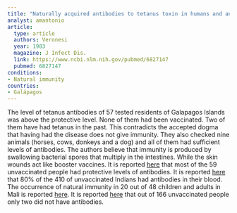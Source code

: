 ```yaml
---
title: "Naturally acquired antibodies to tetanus toxin in humans and animals from the Galápagos islands"
analyst: amantonio
article:
  type: article
  authors: Veronesi
  year: 1983
  magazine: J Infect Dis.
  link: https://www.ncbi.nlm.nih.gov/pubmed/6827147
  pubmed: 6827147
conditions:
- Natural immunity
countries:
- Galápagos
---
```


The level of tetanus antibodies of 57 tested residents of Galapagos Islands was above the protective level. None of them had been vaccinated. Two of them have had tetanus in the past. This contradicts the accepted dogma that having had the disease does not give immunity.
They also checked nine animals (horses, cows, donkeys and a dog) and all of them had sufficient levels of antibodies.
The authors believe that immunity is produced by swallowing bacterial spores that multiply in the intestines. While the skin wounds act like booster vaccines.
It is reported [here](https://www.ncbi.nlm.nih.gov/pubmed/1092755) that most of the 59 unvaccinated people had protective levels of antibodies.
It is reported [here](https://www.ncbi.nlm.nih.gov/pubmed/6114281) that 80% of the 410 of unvaccinated Indians had antibodies in their blood.
The occurrence of natural immunity in 20 out of 48 children and adults in Mali is reported [here](hhttps://www.ncbi.nlm.nih.gov/pubmed/6680401).
It is reported [here](https://www.ncbi.nlm.nih.gov/pubmed/8179993) that out of 166 unvaccinated people only two did not have antibodies.
